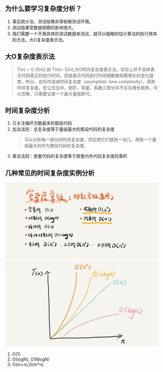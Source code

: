 ## 为什么要学习复杂度分析？
1. 事后统计法，测试结果非常依赖测试环境。
2. 测试结果受数据规模的影响很大。
3. 我们需要一个不用具体的测试数据来测试，就可以粗略的估计算法的执行效率的方法，大O复杂度表示法。

## 大O复杂度表示法
> T(n) = O (f(n)),如 T(n)= O(n),大O时间复杂度表示法，实际上并不具体表示代码真正的执行时间，而是表示代码执行时间随数据规模增长的变化趋势，所以，也叫作浙进时间复杂度（asymptotic time complexity），简称时间复杂度。在公式当中，低阶，常量，系数三部分并不左右增长趋势，可以忽略，只需要记录一个最大量级即可。

## 时间复杂度分析
1. 只关注循环次数最多的那段代码
2. 加法法则：总复杂度等于量级最大的那段代码的复杂度
   >可以分析每一部分的时间复杂度，然后把它们放到一块儿，再取一个量级最大的作为整段代码的复杂度。
3. 乘法法则：嵌套代码的复杂度等于嵌套内外代码复杂度的乘积

## 几种常见的时间复杂度实例分析
![001.复杂度实例.jpg](../img/001.复杂度实例.jpg)
![002.时间复杂度走势.jpg](../img/002.时间复杂度走势.jpg)
1. O(1)
2. O(logN), O(NlogN)
3. O(m+n),O(m*n)